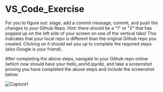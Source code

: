 # VS_Code_Exercise
For you to figure out: stage, add a commit message, commit, and push the changes to your Github Repo.
Hint: there should be a "1" or "2" that has popped up on the left side of your screen on one of the vertical tabs! This indicates that your local repo is different than the original Github repo you created. Clicking on it should set you up to complete the required steps (also Google is your friend).

After completing the above steps, navigate to your Github repo online (which now should have your hello_world.ipynb), and take a screenshot proving you have completed the above steps and include the screenshot below:

![Capture1](https://user-images.githubusercontent.com/42985737/138798271-b9da876f-7446-489e-b2d4-01a6719a843c.JPG)
